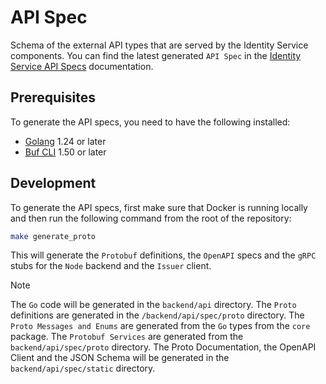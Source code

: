 # API Spec

Schema of the external API types that are served by the Identity Service components.
You can find the latest generated `API Spec` in the [Identity Service API Specs](https://identity-docs.outshift.com/) documentation.

## Prerequisites

To generate the API specs, you need to have the following installed:

- [Golang](https://go.dev/doc/install) 1.24 or later
- [Buf CLI](https://buf.build/docs/installation) 1.50 or later

## Development

To generate the API specs, first make sure that Docker is running locally and then run the following command from the root of the repository:

```bash
make generate_proto
```

This will generate the `Protobuf` definitions, the `OpenAPI` specs and the `gRPC` stubs for the `Node` backend and the `Issuer` client.

> [!NOTE]
> The `Go` code will be generated in the `backend/api` directory.
> The `Proto` definitions are generated in the `/backend/api/spec/proto` directory.
> The `Proto Messages and Enums` are generated from the `Go` types from the `core` package.
> The `Protobuf Services` are generated from the `backend/api/spec/proto` directory.
> The Proto Documentation, the OpenAPI Client and the JSON Schema will be generated in the `backend/api/spec/static` directory.
